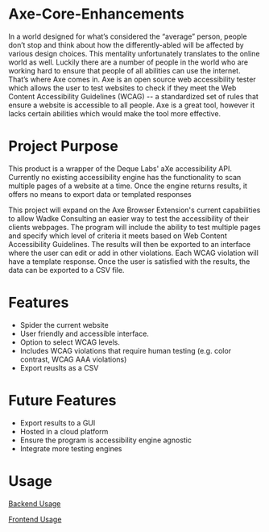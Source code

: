 # Axe-Core-Enhancements

In a world designed for what’s considered the “average” person, people don’t stop and think about how the differently-abled will be affected by various design choices. This mentality unfortunately translates to the online world as well. Luckily there are a number of people in the world who are working hard to ensure that people of all abilities can use the internet. That’s where Axe comes in. Axe is an open source web accessibility tester which allows the user to test websites to check if they meet the Web Content Accessibility Guidelines (WCAG) -- a standardized set of rules that ensure a website is accessible to all people. Axe is a great tool, however it lacks certain abilities which would make the tool more effective.

# Project Purpose

This product is a wrapper of the Deque Labs' aXe accessibility API. Currently no existing accessibility engine has the functionality to scan multiple pages of a website at a time. Once the engine returns results, it offers no means to export data or templated responses 

This project will expand on the Axe Browser Extension's current capabilities to allow Wadke Consulting an easier way to test the accessibility of their clients webpages. The program will include the ability to test multiple pages and specify which level of criteria it meets based on Web Content Accessibility Guidelines. The results will then be exported to an interface where the user can edit or add in other violations. Each WCAG violation will have a template response. Once the user is satisfied with the results, the data can be exported to a CSV file. 


# Features
* Spider the current website
* User friendly and accessible interface.
* Option to select WCAG levels.
* Includes WCAG violations that require human testing (e.g. color contrast, WCAG AAA violations)
* Export reuslts as a CSV


# Future Features
* Export results to a GUI
* Hosted in a cloud platform
* Ensure the program is accessibility engine agnostic
* Integrate more testing engines

# Usage

[Backend Usage](https://github.com/xNS5/Axe-Core-Enhancements/blob/main/backend/README.md)

[Frontend Usage](https://github.com/xNS5/Axe-Core-Enhancements/blob/main/frontend/README.md)
